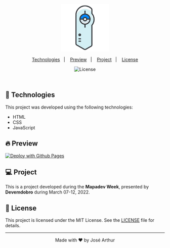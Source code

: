<p align="middle">
  <img alt="pokedex-project" src="/.github/assets/pokedex-image.png" width="150px" /> 
</p>

<p align="center">
  <a href="#technologies">Technologies</a>&nbsp;&nbsp;&nbsp;|&nbsp;&nbsp;&nbsp;
  <a href="#-preview">Preview</a>&nbsp;&nbsp;&nbsp;|&nbsp;&nbsp;&nbsp;
  <a href="#-project">Project</a>&nbsp;&nbsp;&nbsp;|&nbsp;&nbsp;&nbsp;
  <a href="#-license">License</a>
</p>

<p align="center">
  <img  src="https://img.shields.io/static/v1?label=license&message=MIT&color=5965E0&labelColor=121214" alt="License" herf="">
  
 </p>

<br>

## 🧪 Technologies

This project was developed using the following technologies:

- HTML
- CSS
- JavaScript

## 🔥 Preview

[![Deploy with Github Pages](https://vercel.com/button)](https://arthurap52.github.io/Pokedex-project/)

## 💻 Project

This is a project developed during the **Mapadev Week**, presented by **Devemdobro** during March 07-12, 2022.

## 📝 License

This project is licensed under the MIT License. See the [LICENSE](https://github.com/Arthurap52/Pokedex-project/blob/main/LICENSE) file for details.

---

<p align="center">Made with ❤️ by José Arthur</p>
